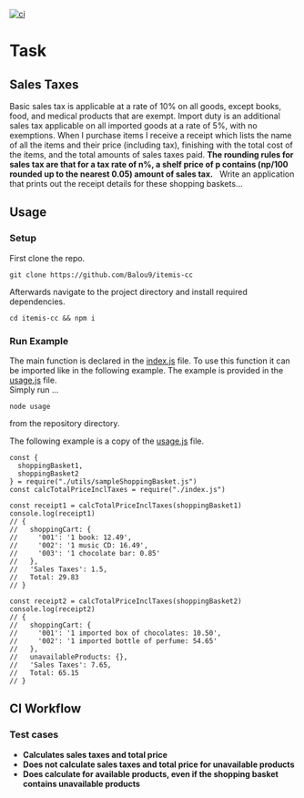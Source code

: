 [![ci](https://github.com/Balou9/itemis-cc/workflows/ci/badge.svg)](https://github.com/Balou9/itemis-cc/actions/workflows/ci.yml)

# Task

## Sales Taxes  

Basic‌ ‌sales‌ ‌tax‌ ‌is‌ ‌applicable‌ ‌at‌ ‌a‌ ‌rate‌ ‌of‌ ‌10%‌ ‌on‌ all‌ ‌goods,‌ ‌except‌ ‌books,‌ ‌food,‌ ‌and‌ ‌medical‌‌ products‌ ‌that‌ ‌are‌ ‌exempt.‌ ‌Import‌ ‌duty‌ ‌is‌ ‌an‌ ‌additional‌ ‌sales‌ ‌tax‌ ‌applicable‌ ‌on‌ ‌all‌ ‌imported‌ ‌goods‌ ‌at‌ ‌a‌ ‌rate‌ ‌of‌ ‌5%,‌ ‌with‌ ‌no‌ ‌exemptions.‌ ‌When‌ ‌I‌ ‌purchase‌ ‌items‌‌ I‌ ‌receive‌ ‌a‌ ‌receipt‌ ‌which‌ ‌lists‌ ‌the‌ ‌name‌ ‌of‌ ‌all‌ ‌the‌ ‌items‌ ‌and‌ ‌their‌ ‌price‌ ‌(including‌ ‌tax),‌‌ finishing‌ ‌with‌ ‌the‌ ‌total‌ ‌cost‌ ‌of‌ ‌the‌ ‌items,‌ ‌and‌ ‌the‌ ‌total‌ ‌amounts‌ ‌of‌ ‌sales‌ ‌taxes‌ ‌paid.‌ **‌The‌ ‌rounding‌ ‌rules‌ ‌for‌ ‌sales‌ ‌tax‌ ‌are‌ ‌that‌ ‌for‌ ‌a‌ ‌tax‌‌ rate‌ ‌of‌ ‌n%,‌ ‌a‌ ‌shelf‌ ‌price‌ ‌of‌ ‌p‌ ‌contains‌ ‌(np/100‌ ‌rounded‌ ‌up‌ ‌to‌ ‌the‌ ‌nearest‌ ‌0.05)‌ ‌amount‌ ‌of‌‌ sales‌ ‌tax.**‌ ‌
‌
Write‌ ‌an‌ ‌application‌ ‌that‌ ‌prints‌ ‌out‌ ‌the‌ ‌receipt‌ ‌details‌ ‌for‌ ‌these‌ ‌shopping‌ ‌baskets...‌ ‌

## Usage

### Setup

First clone the repo.
```
git clone https://github.com/Balou9/itemis-cc
```
Afterwards navigate to the project directory and install required dependencies.

```
cd itemis-cc && npm i
```

### Run Example

The main function is declared in the [index.js](https://github.com/Balou9/itemis-cc/blob/main/index.js) file. To use this function it can be imported like in the following example. The example is provided in the [usage.js](https://github.com/Balou9/itemis-cc/blob/main/usage.js) file.  
Simply run ...
```
node usage
```
from the repository directory.


The following example is a copy of the [usage.js](https://github.com/Balou9/itemis-cc/blob/main/usage.js) file.
```
const {
  shoppingBasket1,
  shoppingBasket2
} = require("./utils/sampleShoppingBasket.js")
const calcTotalPriceInclTaxes = require("./index.js")

const receipt1 = calcTotalPriceInclTaxes(shoppingBasket1)
console.log(receipt1)
// {
//   shoppingCart: {
//     '001': '1 book: 12.49',
//     '002': '1 music CD: 16.49',
//     '003': '1 chocolate bar: 0.85'
//   },
//   'Sales Taxes': 1.5,
//   Total: 29.83
// }

const receipt2 = calcTotalPriceInclTaxes(shoppingBasket2)
console.log(receipt2)
// {
//   shoppingCart: {
//     '001': '1 imported box of chocolates: 10.50',
//     '002': '1 imported bottle of perfume: 54.65'
//   },
//   unavailableProducts: {},
//   'Sales Taxes': 7.65,
//   Total: 65.15
// }
```

## CI Workflow

### Test cases

- **Calculates sales taxes and total price**  
- **Does not calculate sales taxes and total price for unavailable products**  
- **Does calculate for available products, even if the shopping basket contains unavailable products**
